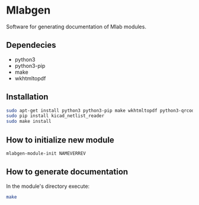 Mlabgen
=======

Software for generating documentation of Mlab modules.


Dependecies
-----------

 * python3
 * python3-pip
 * make
 * wkhtmltopdf

Installation
------------

```sh
sudo apt-get install python3 python3-pip make wkhtmltopdf python3-qrcode
sudo pip install kicad_netlist_reader
sudo make install
```

How to initialize new module
----------------------------

```sh
mlabgen-module-init NAMEVERREV
```

How to generate documentation
-----------------------------

In the module's directory execute:

```sh
make
```
